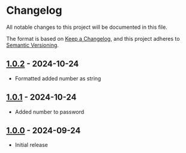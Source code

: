 # Changelog

All notable changes to this project will be documented in this file.

The format is based on [Keep a Changelog](https://keepachangelog.com/en/1.0.0/),
and this project adheres to [Semantic Versioning](https://semver.org/spec/v2.0.0.html).

## [1.0.2] - 2024-10-24

- Formatted added number as string

## [1.0.1] - 2024-10-24

- Added number to password

## [1.0.0] - 2024-09-24

- Initial release

[1.0.2]: https://github.com/itk-dev-rpa/SAP-password-bot/releases/tag/1.0.2
[1.0.1]: https://github.com/itk-dev-rpa/SAP-password-bot/releases/tag/1.0.1
[1.0.0]: https://github.com/itk-dev-rpa/SAP-password-bot/releases/tag/1.0.0
